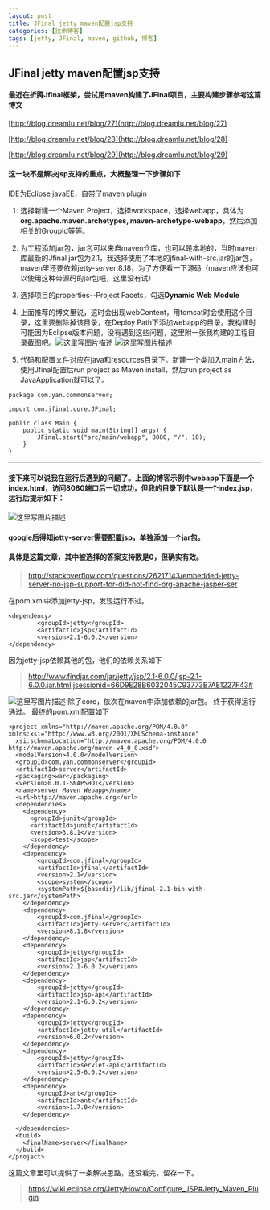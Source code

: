 ```yaml
---
layout: post
title: JFinal jetty maven配置jsp支持
categories: [技术博客]
tags: [jetty, JFinal, maven, github, 博客]
---
```


## JFinal jetty maven配置jsp支持

#### 最近在折腾Jfinal框架，尝试用maven构建了JFinal项目，主要构建步骤参考这篇博文
[http://blog.dreamlu.net/blog/27](http://blog.dreamlu.net/blog/27)

[http://blog.dreamlu.net/blog/28](http://blog.dreamlu.net/blog/28)

[http://blog.dreamlu.net/blog/29](http://blog.dreamlu.net/blog/29)

#### 这一块不是解决jsp支持的重点，大概整理一下步骤如下
IDE为Eclipse javaEE，自带了maven plugin

 1. 选择新建一个Maven Project，选择workspace，选择webapp，具体为**org.apache.maven.archetypes, maven-archetype-webapp**，然后添加相关的GroupId等等。
 2. 为工程添加jar包，jar包可以来自maven仓库，也可以是本地的，当时maven库最新的Jfinal jar包为2.1，我选择使用了本地的jfinal-with-src.jar的jar包，maven里还要依赖jetty-server:8.18，为了方便看一下源码（maven应该也可以使用这种带源码的jar包吧，这里没有试）
 3. 选择项目的properties--Project Facets，勾选**Dynamic Web Module**
 4. 上面推荐的博文里说，这时会出现webContent，用tomcat时会使用这个目录，这里要删除掉该目录，在Deploy Path下添加webapp的目录。我构建时可能因为Eclipse版本问题，没有遇到这些问题，这里附一张我构建的工程目录截图吧。![这里写图片描述](http://img.blog.csdn.net/20160115132921100)
 ![这里写图片描述](http://img.blog.csdn.net/20160115132949632)
 
 5. 代码和配置文件对应在java和resources目录下。新建一个类加入main方法，使用Jfinal配置后run project as Maven install，然后run project as JavaApplication就可以了。
 

```
package com.yan.commonserver;

import com.jfinal.core.JFinal;

public class Main {
	public static void main(String[] args) {
		JFinal.start("src/main/webapp", 8080, "/", 10);
	}
}

```


----------

#### 接下来可以说我在运行后遇到的问题了。上面的博客示例中webapp下面是一个index.html，访问8080端口后一切成功，但我的目录下默认是一个index.jsp，运行后提示如下：

![这里写图片描述](http://img.blog.csdn.net/20160115133722550)

#### google后得知jetty-server需要配置jsp，单独添加一个jar包。

#### 具体是这篇文章，其中被选择的答案支持数是0，但确实有效。
> http://stackoverflow.com/questions/26217143/embedded-jetty-server-no-jsp-support-for-did-not-find-org-apache-jasper-ser

在pom.xml中添加jetty-jsp，发现运行不过。

```
<dependency>
    	<groupId>jetty</groupId>
    	<artifactId>jsp</artifactId>
    	<version>2.1-6.0.2</version>
</dependency>
```
因为jetty-jsp依赖其他的包，他们的依赖关系如下

> http://www.findjar.com/jar/jetty/jsp/2.1-6.0.0/jsp-2.1-6.0.0.jar.html;jsessionid=66D9E28B6032045C93773B7AE1227F43#

![这里写图片描述](http://img.blog.csdn.net/20160115134256544)
除了core，依次在maven中添加依赖的jar包。
终于获得运行通过。
最终的pom.xml配置如下

```
<project xmlns="http://maven.apache.org/POM/4.0.0" xmlns:xsi="http://www.w3.org/2001/XMLSchema-instance"
  xsi:schemaLocation="http://maven.apache.org/POM/4.0.0 http://maven.apache.org/maven-v4_0_0.xsd">
  <modelVersion>4.0.0</modelVersion>
  <groupId>com.yan.commonserver</groupId>
  <artifactId>server</artifactId>
  <packaging>war</packaging>
  <version>0.0.1-SNAPSHOT</version>
  <name>server Maven Webapp</name>
  <url>http://maven.apache.org</url>
  <dependencies>
    <dependency>
      <groupId>junit</groupId>
      <artifactId>junit</artifactId>
      <version>3.8.1</version>
      <scope>test</scope>
    </dependency>
    <dependency>
    	<groupId>com.jfinal</groupId>
    	<artifactId>jfinal</artifactId>
    	<version>2.1</version>
    	<scope>system</scope>
    	<systemPath>${basedir}/lib/jfinal-2.1-bin-with-src.jar</systemPath>
    </dependency>
    <dependency>
    	<groupId>com.jfinal</groupId>
    	<artifactId>jetty-server</artifactId>
    	<version>8.1.8</version>
    </dependency>
    <dependency>
    	<groupId>jetty</groupId>
    	<artifactId>jsp</artifactId>
    	<version>2.1-6.0.2</version>
    </dependency>
    <dependency>
    	<groupId>jetty</groupId>
    	<artifactId>jsp-api</artifactId>
    	<version>2.1-6.0.2</version>
    </dependency>
    <dependency>
    	<groupId>jetty</groupId>
    	<artifactId>jetty-util</artifactId>
    	<version>6.0.2</version>
    </dependency>
    <dependency>
    	<groupId>jetty</groupId>
    	<artifactId>servlet-api</artifactId>
    	<version>2.5-6.0.2</version>
    </dependency>
    <dependency>
    	<groupId>ant</groupId>
    	<artifactId>ant</artifactId>
    	<version>1.7.0</version>
    </dependency>
    
  </dependencies>
  <build>
    <finalName>server</finalName>
  </build>
</project>

```
这篇文章里可以提供了一条解决思路，还没看完，留存一下。

> https://wiki.eclipse.org/Jetty/Howto/Configure_JSP#Jetty_Maven_Plugin
